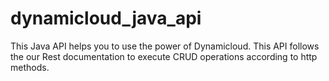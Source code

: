 # dynamicloud_java_api
This Java API  helps you to use the power of Dynamicloud.  This API follows the our Rest documentation to execute CRUD operations according to http methods.

